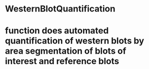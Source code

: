 # WesternBlotQuantification
# function does automated quantification of western blots by area segmentation of blots of interest and reference blots
